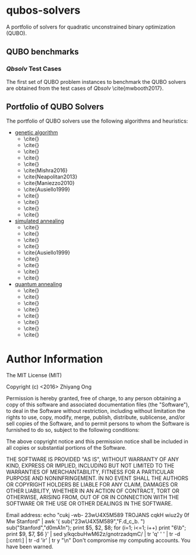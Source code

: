 # qubos-solvers

A portfolio of solvers for quadratic unconstrained binary optimization (QUBO).

## QUBO benchmarks

###	*Qbsolv* Test Cases

The first set of QUBO problem instances to benchmark the QUBO solvers are obtained from the test cases of *Qbsolv* \cite{mwbooth2017}.


##	Portfolio of QUBO Solvers 

The portfolio of QUBO solvers use the following algorithms and heuristics: 
+ [genetic algorithm](https://en.wikipedia.org/wiki/Genetic_algorithm)
	- \cite{}
	- \cite{}
	- \cite{}
	- \cite{}
	- \cite{}
	- \cite{Mishra2016}
	- \cite{Neapolitan2013}
	- \cite{Maniezzo2010}
	- \cite{Ausiello1999}
	- \cite{}
	- \cite{}
	- \cite{}
	- \cite{}
+ [simulated annealing](https://en.wikipedia.org/wiki/Simulated_annealing)
	- \cite{}
	- \cite{}
	- \cite{}
	- \cite{}
	- \cite{Ausiello1999}
	- \cite{}
	- \cite{}
	- \cite{}
	- \cite{}
+ [quantum annealing](https://en.wikipedia.org/wiki/Quantum_annealing)
	- \cite{}
	- \cite{}
	- \cite{}
	- \cite{}
	- \cite{}
	- \cite{}
	- \cite{}
	- \cite{}

















#	Author Information

The MIT License (MIT)

Copyright (c) <2016> Zhiyang Ong

Permission is hereby granted, free of charge, to any person obtaining a copy of this software and associated documentation files (the "Software"), to deal in the Software without restriction, including without limitation the rights to use, copy, modify, merge, publish, distribute, sublicense, and/or sell copies of the Software, and to permit persons to whom the Software is furnished to do so, subject to the following conditions:

The above copyright notice and this permission notice shall be included in all copies or substantial portions of the Software.

THE SOFTWARE IS PROVIDED "AS IS", WITHOUT WARRANTY OF ANY KIND, EXPRESS OR IMPLIED, INCLUDING BUT NOT LIMITED TO THE WARRANTIES OF MERCHANTABILITY, FITNESS FOR A PARTICULAR PURPOSE AND NONINFRINGEMENT. IN NO EVENT SHALL THE AUTHORS OR COPYRIGHT HOLDERS BE LIABLE FOR ANY CLAIM, DAMAGES OR OTHER LIABILITY, WHETHER IN AN ACTION OF CONTRACT, TORT OR OTHERWISE, ARISING FROM, OUT OF OR IN CONNECTION WITH THE SOFTWARE OR THE USE OR OTHER DEALINGS IN THE SOFTWARE.

Email address: echo "cukj -wb- 23wU4X5M589 TROJANS cqkH wiuz2y 0f Mw Stanford" | awk '{ sub("23wU4X5M589","F.d_c_b. ") sub("Stanford","d0mA1n"); print $5, $2, $8; for (i=1; i<=1; i++) print "6\b"; print $9, $7, $6 }' | sed y/kqcbuHwM62z/gnotrzadqmC/ | tr 'q' ' ' | tr -d [:cntrl:] | tr -d 'ir' | tr y "\n"		Don't compromise my computing accounts. You have been warned.

